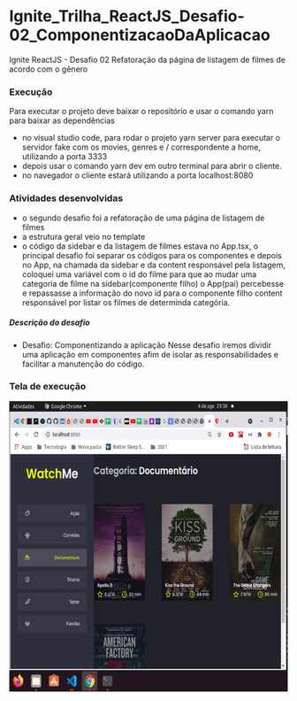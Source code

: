 # Ignite_Trilha_ReactJS_Desafio-02_ComponentizacaoDaAplicacao
Ignite ReactJS - Desafio 02 Refatoração da página de listagem de filmes de acordo com o gênero

###


### Execução
Para executar o projeto deve baixar o repositório e usar o comando yarn para baixar as dependências
- no visual studio code, para rodar o projeto yarn server para executar o servidor fake com os movies, genres e / correspondente a home, utilizando a porta 3333
- depois usar o comando yarn dev em outro terminal para abrir o cliente.
- no navegador o cliente estará utilizando a porta localhost:8080 

### Atividades desenvolvidas
- o segundo desafio foi a refatoração de uma página de listagem de filmes
- a estrutura geral veio no template
- o código da sidebar e da listagem de filmes estava no App.tsx, o principal desafio foi separar os códigos para os componentes e depois no App, na chamada da sidebar e da content responsável pela listagem, coloquei uma variável com o id do filme para que ao mudar uma categoria de filme na sidebar(componente filho) o App(pai) percebesse e repassasse a informação do novo id para o componente filho content responsável por listar os filmes de determinda categória.
 

##### Descrição do desafio
- Desafio: Componentizando a aplicação
Nesse desafio iremos dividir uma aplicação em componentes afim de isolar as responsabilidades e facilitar a manutenção do código.


### Tela de execução
<img src="https://github.com/josegcmoraes/Ignite_Trilha_ReactJS_Desafio-02_ComponentizacaoDaAplicacao/blob/main/execucao.png" width="640" height="525">

